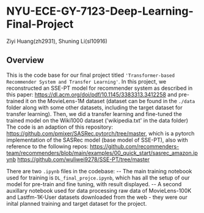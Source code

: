 # NYU-ECE-GY-7123-Deep-Learning-Final-Project
Ziyi Huang(zh2931), Shuning Li(sl10916)

## Overview
This is the code base for our final project titled `'Transformer-based Recommender System and Transfer Learning'`. In this project, we reconstructed an SSE-PT model for recommender system as described in this paper: https://dl.acm.org/doi/pdf/10.1145/3383313.3412258 and pre-trained it on the MovieLens-1M dataset (dataset can be found in the `./data` folder along with some other datasets, including the target dataset for transfer learning). Then, we did a transfer learning and fine-tuned the trained model on the Wiki1000 dataset ('wikipedia.txt' in the data folder) The code is an adaption of this repository: https://github.com/pmixer/SASRec.pytorch/tree/master, which is a pytorch implementation of the SASRec model (base model of SSE-PT), also with reference to the following repos: https://github.com/recommenders-team/recommenders/blob/main/examples/00_quick_start/sasrec_amazon.ipynb
https://github.com/wuliwei9278/SSE-PT/tree/master



There are two `.ipynb` files in the codebase:
-- The main training notebook used for training is `DL_final_projce.ipynb`, which has all the setup of our model for pre-train and fine tuning, with result displayed.
-- A second auxillary notebook used for data processing raw data of MovieLens-100K and Lastfm-1K-User datasets downloaded from the web - they were our inital planned training and target dataset for the project.
